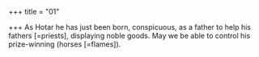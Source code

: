 +++
title = "01"

+++
As Hotar he has just been born, conspicuous, as a father to help his  fathers [=priests],
displaying noble goods. May we be able to control his prize-winning  (horses [=flames]).